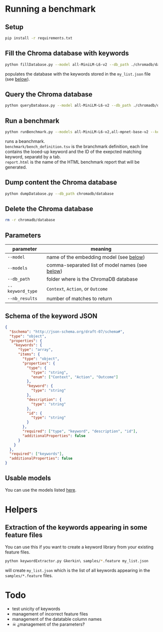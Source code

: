 # Running a benchmark

## Setup
```sh
pip install -r requirements.txt
```

## Fill the Chroma database with keywords
```sh
python fillDatabase.py --model all-MiniLM-L6-v2 --db_path ./chromadb/database my_list.json
```
populates the database with the keywords stored in the `my_list.json` file (see [below](#schema-of-the-keyword-json)).

## Query the Chroma database
```sh
python queryDatabase.py --model all-MiniLM-L6-v2 --db_path ./chromadb/database --keyword_type "Outcome" --nb_results 5 "I have a saved receiving address"
```

## Run a benchmark
```sh
python runBenchmark.py --models all-MiniLM-L6-v2,all-mpnet-base-v2 --keyword_type "Outcome" --nb_results 3  benchmark/bench_definition.tsv report.html
```
runs a beanchmark.  
`benchmark/bench_definition.tsv` is the branchmark definition, each line contains the looed-up keyword and the ID of the exepcted matching keyword, separatd by a tab.  
`report.html` is the name of the HTML benchmark report that will be generated.

## Dump content the Chroma database
```sh
python dumpDatabase.py --db_path chromadb/database
```

## Delete the Chroma database
```sh
rm -r chromadb/database
```

## Parameters
| parameter        | meaning                                                           |
| ---------------- | ----------------------------------------------------------------- |
| `--model`        | name of the embedding model (see [below](#usable-models))         |
| `--models`       | comma-separated list of model names (see [below](#usable-models)) |
| `--db_path`      | folder where is the ChromaDB database                             |
| `--keyword_type` | `Context`, `Action`, or `Outcome`                                 |
| `--nb_results  ` | number of matches to return                                       |

## Schema of the keyword JSON
```json
{
  "$schema": "http://json-schema.org/draft-07/schema#",
  "type": "object",
  "properties": {
    "keywords": {
      "type": "array",
      "items": {
        "type": "object",
        "properties": {
          "type": {
            "type": "string",
            "enum": ["Context", "Action", "Outcome"]
          },
          "keyword": {
            "type": "string"
          },
          "description": {
            "type": "string"
          },
          "id": {
            "type": "string"
          }
        },
        "required": ["type", "keyword", "description", "id"],
        "additionalProperties": false
      }
    }
  },
  "required": ["keywords"],
  "additionalProperties": false
}
```

## Usable models
You can use the models listed [here](https://www.sbert.net/docs/sentence_transformer/pretrained_models.html#original-models).

# Helpers

## Extraction of the keywords appearing in some feature files
You can use this if you want to create a keyword library from your existing feature files.
```sh
python keywordExtractor.py Gkerkin\ samples/*.feature my_list.json
```
will create `my_list.json` which is the list of all keywords appearing in the `samples/*.feature` files.

# Todo

- test unicity of keywords
- management of incorrect feature files
- management of the datatable column names
- ☠ ⸘management of the parameters‽
